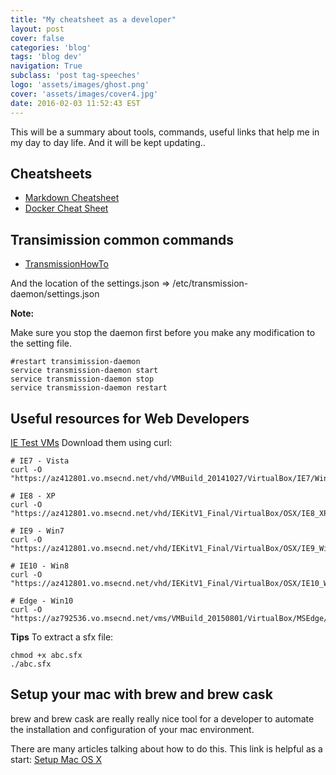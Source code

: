 ```yaml
---
title: "My cheatsheet as a developer"
layout: post
cover: false
categories: 'blog'
tags: 'blog dev'
navigation: True
subclass: 'post tag-speeches'
logo: 'assets/images/ghost.png'
cover: 'assets/images/cover4.jpg'
date: 2016-02-03 11:52:43 EST
---
```


This will be a summary about tools, commands, useful links that help me in my day to day life. And it will be kept updating..

## Cheatsheets

- [Markdown Cheatsheet](https://github.com/adam-p/markdown-here/wiki/Markdown-Cheatsheet)
- [Docker Cheat Sheet](https://github.com/wsargent/docker-cheat-sheet)

## Transimission common commands

- [TransmissionHowTo](https://help.ubuntu.com/community/TransmissionHowTo)

And the location of the settings.json => /etc/transmission-daemon/settings.json

**Note:**

Make sure you stop the daemon first before you make any modification to the setting file.

```
#restart transimission-daemon
service transmission-daemon start
service transmission-daemon stop
service transmission-daemon restart
```

## Useful resources for Web Developers
[IE Test VMs](https://dev.windows.com/en-us/microsoft-edge/tools/vms/)
Download them using curl:

```
# IE7 - Vista
curl -O "https://az412801.vo.msecnd.net/vhd/VMBuild_20141027/VirtualBox/IE7/Windows/IE7.Vista.For.Windows.VirtualBox.zip"

# IE8 - XP
curl -O "https://az412801.vo.msecnd.net/vhd/IEKitV1_Final/VirtualBox/OSX/IE8_XP/IE8.XP.For.MacVirtualBox.ova"

# IE9 - Win7
curl -O "https://az412801.vo.msecnd.net/vhd/IEKitV1_Final/VirtualBox/OSX/IE9_Win7/IE9.Win7.For.MacVirtualBox.part{1.sfx,2.rar,3.rar,4.rar,5.rar}"

# IE10 - Win8
curl -O "https://az412801.vo.msecnd.net/vhd/IEKitV1_Final/VirtualBox/OSX/IE10_Win8/IE10.Win8.For.MacVirtualBox.part{1.sfx,2.rar,3.rar}"

# Edge - Win10
curl -O "https://az792536.vo.msecnd.net/vms/VMBuild_20150801/VirtualBox/MSEdge/Windows/Microsoft%20Edge.Win10.For.Windows.VirtualBox.zip"
```

**Tips** To extract a sfx file:

```
chmod +x abc.sfx
./abc.sfx
```

## Setup your mac with brew and brew cask

brew and brew cask are really really nice tool for a developer to automate the installation and configuration of your mac environment. 

There are many articles talking about how to do this. This link is helpful as a start: [Setup Mac OS X](https://gist.github.com/cstipkovic/9118447)


